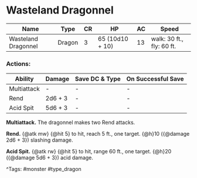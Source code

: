 # Wasteland Dragonnel

| Name | Type | CR | HP | AC | Speed |
|------|------|----|----|----|-------|
| Wasteland Dragonnel | Dragon | 3 | 65 (10d10 + 10) | 13 | walk: 30 ft., fly: 60 ft. |

### Actions:

| Ability | Damage | Save DC & Type | On Successful Save |
|---------|--------|----------------|--------------------|
| Multiattack | - | - | - |
| Rend | 2d6 + 3 | - | - |
| Acid Spit | 5d6 + 3 | - | - |


**Multiattack.** The dragonnel makes two Rend attacks.

**Rend.** {@atk mw} {@hit 5} to hit, reach 5 ft., one target. {@h}10 ({@damage 2d6 + 3}) slashing damage.

**Acid Spit.** {@atk rw} {@hit 5} to hit, range 60 ft., one target. {@h}20 ({@damage 5d6 + 3}) acid damage.

^Tags: #monster #type_dragon